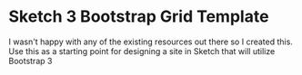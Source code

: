 # Sketch 3 Bootstrap Grid Template
I wasn't happy with any of the existing resources out there so I created this. Use this as a starting point for designing a site in Sketch that will utilize Bootstrap 3

